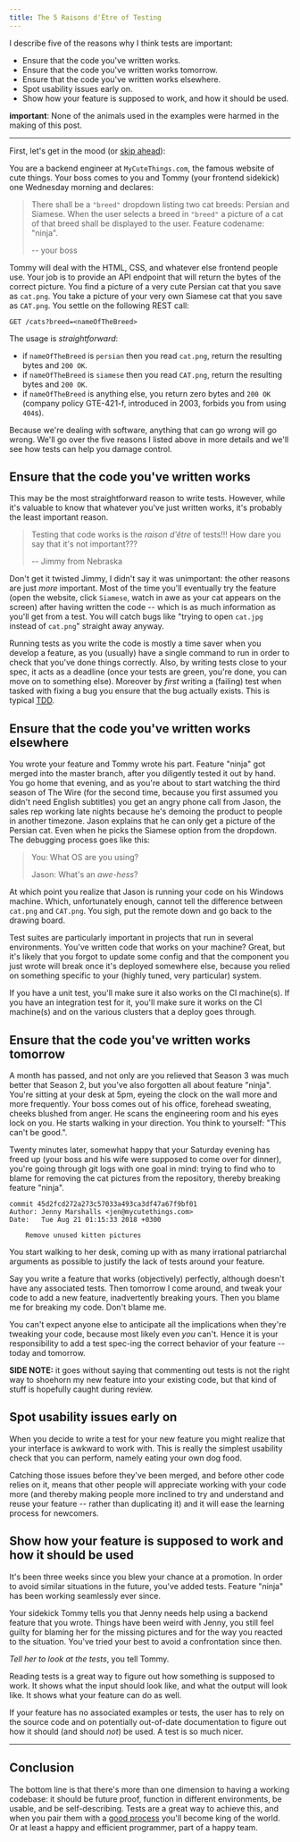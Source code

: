 ```yaml
---
title: The 5 Raisons d'Être of Testing
---
```


I describe five of the reasons why I think tests are important:

* Ensure that the code you've written works.
* Ensure that the code you've written works tomorrow.
* Ensure that the code you've written works elsewhere.
* Spot usability issues early on.
* Show how your feature is supposed to work, and how it should be used.

<!--more-->

**important**: None of the animals used in the examples were harmed in the
making of this post.

---

First, let's get in the mood (or [skip
ahead](#ensure-that-the-code-youve-written-works)):

<div class="pop">

You are a backend engineer at `MyCuteThings.com`, the famous website of cute
things. Your boss comes to you and Tommy (your frontend sidekick) one Wednesday
morning and declares:

> There shall be a `"breed"` dropdown listing two cat breeds: Persian and
> Siamese. When the user selects a breed in `"breed"` a picture of a cat of
> that breed shall be displayed to the user. Feature codename: "ninja".
>
> -- your boss

Tommy will deal with the HTML, CSS, and whatever else frontend people use. Your
job is to provide an API endpoint that will return the bytes of the correct
picture. You find a picture of a very cute Persian cat that you save as
`cat.png`. You take a picture of your very own Siamese cat that you save as
`CAT.png`. You settle on the following REST call:

```
GET /cats?breed=<nameOfTheBreed>
```

The usage is _straightforward_:

* if `nameOfTheBreed` is `persian` then you read `cat.png`, return the
  resulting bytes and `200 OK`.
* if `nameOfTheBreed` is `siamese` then you read `CAT.png`, return the
  resulting bytes and `200 OK`.
* if `nameOfTheBreed` is anything else, you return zero bytes and `200 OK`
  (company policy GTE-421-f, introduced in 2003, forbids you from using
  `404`s).

</div>

Because we're dealing with software, anything that can go wrong will go wrong.
We'll go over the five reasons I listed above in more details and we'll see how
tests can help you damage control.

## Ensure that the code you've written works

This may be the most straightforward reason to write tests. However, while it's
valuable to know that whatever you've just written works, it's probably the
least important reason.

> Testing that code works is the _raison d'être_ of tests!!! How dare you say
> that it's not important???
>
> -- Jimmy from Nebraska

Don't get it twisted Jimmy, I didn't say it was unimportant: the other reasons
are just _more_ important. Most of the time you'll eventually try the feature
(open the website, click `Siamese`, watch in awe as your cat appears on the
screen) after having written the code -- which is as much information as you'll
get from a test. You will catch bugs like "trying to open `cat.jpg` instead of
`cat.png`" straight away anyway.

Running tests as you write the code is mostly a time saver when you develop a
feature, as you (usually) have a single command to run in order to check that
you've done things correctly. Also, by writing tests close to your spec, it
acts as a deadline (once your tests are green, you're done, you can move on to
something else). Moreover by _first_ writing a (failing) test when tasked with
fixing a bug you ensure that the bug actually exists. This is typical
[TDD](https://en.wikipedia.org/wiki/Test-driven_development).

## Ensure that the code you've written works elsewhere


<div class="pop">
You wrote your feature and Tommy wrote his part. Feature "ninja" got merged
into the master branch, after you diligently tested it out by hand. You go home
that evening, and as you're about to start watching the third season of The
Wire (for the second time, because you first assumed you didn't need English
subtitles) you get an angry phone call from Jason, the sales rep working late
nights because he's demoing the product to people in another timezone. Jason
explains that he can only get a picture of the Persian cat. Even when he picks
the Siamese option from the dropdown. The debugging process goes like this:

> You: What OS are you using?
>
> Jason: What's an _awe-hess_?

At which point you realize that Jason is running your code on his Windows
machine. Which, unfortunately enough, cannot tell the difference between
`cat.png` and `CAT.png`. You sigh, put the remote down and go back to the
drawing board.

</div>


Test suites are particularly important in projects that run in several
environments. You've written code that works on your machine? Great, but it's
likely that you forgot to update some config and that the component you just
wrote will break once it's deployed somewhere else, because you relied on
something specific to your (highly tuned, very particular) system.

If you have a unit test, you'll make sure it also works on the CI machine(s).
If you have an integration test for it, you'll make sure it works on the CI
machine(s) and on the various clusters that a deploy goes through.

## Ensure that the code you've written works tomorrow

<div class="pop">
A month has passed, and not only are you relieved that Season 3 was much better
that Season 2, but you've also forgotten all about feature "ninja". You're
sitting at your desk at 5pm, eyeing the clock on the wall more and more
frequently. Your boss comes out of his office, forehead sweating, cheeks
blushed from anger. He scans the engineering room and his eyes lock on you. He
starts walking in your direction. You think to yourself: "This can't be good.".

Twenty minutes later, somewhat happy that your Saturday evening has freed up
(your boss and his wife were supposed to come over for dinner), you're going
through git logs with one goal in mind: trying to find who to blame for
removing the cat pictures from the repository, thereby breaking feature
"ninja".

```
commit 45d2fcd272a273c57033a493ca3df47a67f9bf01
Author: Jenny Marshalls <jen@mycutethings.com>
Date:   Tue Aug 21 01:15:33 2018 +0300

    Remove unused kitten pictures
```

You start walking to her desk, coming up with as many irrational patriarchal
arguments as possible to justify the lack of tests around your feature.
</div>

Say you write a feature that works (objectively) perfectly, although doesn't
have any associated tests. Then tomorrow I come around, and tweak your code to
add a new feature, inadvertently breaking yours.  Then you blame me for
breaking my code. Don't blame me.

You can't expect anyone else to anticipate all the implications when they're
tweaking your code, because most likely even _you_ can't. Hence it is your
responsibility to add a test spec-ing the correct behavior of your feature --
today and tomorrow.

**SIDE NOTE:** it goes without saying that commenting out tests is not the
right way to shoehorn my new feature into your existing code, but that kind of
stuff is hopefully caught during review.

## Spot usability issues early on

When you decide to write a test for your new feature you might realize that
your interface is awkward to work with. This is really the simplest usability
check that you can perform, namely eating your own dog food.

Catching those issues before they've been merged, and before other code relies
on it, means that other people will appreciate working with your code more (and
thereby making people more inclined to try and understand and reuse your
feature -- rather than duplicating it) and it will ease the learning process for
newcomers.

## Show how your feature is supposed to work and how it should be used


<div class="pop">
It's been three weeks since you blew your chance at a promotion. In order to
avoid similar situations in the future, you've added tests. Feature "ninja" has
been working seamlessly ever since.

Your sidekick Tommy tells you that Jenny needs help using a backend feature
that you wrote. Things have been weird with Jenny, you still feel guilty for
blaming her for the missing pictures and for the way you reacted to the
situation. You've tried your best to avoid a confrontation since then.

_Tell her to look at the tests_, you tell Tommy.
</div>

Reading tests is a great way to figure out how something is supposed to work.
It shows what the input should look like, and what the output will look like.
It shows what your feature can do as well.

If your feature has no associated examples or tests, the user has to rely on
the source code and on potentially out-of-date documentation to figure out how
it should (and should _not_) be used. A test is so much nicer.

---

## Conclusion

The bottom line is that there's more than one dimension to having a working
codebase: it should be future proof, function in different environments, be
usable, and be self-describing. Tests are a great way to achieve this, and when
you pair them with a [good
process](posts/2019-01-08-hunt-bugs-down-before-they-are-merged.html) you'll
become king of the world. Or at least a happy and efficient programmer, part of
a happy team.
